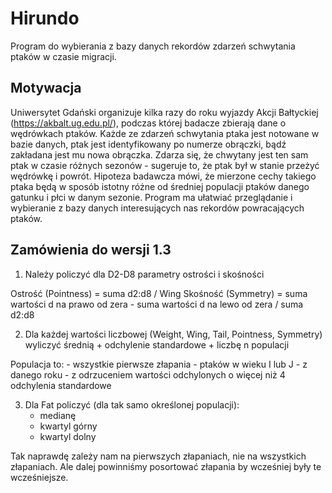 # Hirundo

Program do wybierania z bazy danych rekordów zdarzeń schwytania ptaków w czasie migracji.

## Motywacja

Uniwersytet Gdański organizuje kilka razy do roku wyjazdy Akcji Bałtyckiej (https://akbalt.ug.edu.pl/), podczas której badacze zbierają dane o wędrówkach ptaków. Każde ze zdarzeń schwytania ptaka jest notowane w bazie danych, ptak jest identyfikowany po numerze obrączki, bądź zakładana jest mu nowa obrączka. Zdarza się, że chwytany jest ten sam ptak w czasie różnych sezonów - sugeruje to, że ptak był w stanie przeżyć wędrówkę i powrót. Hipoteza badawcza mówi, że mierzone cechy takiego ptaka będą w sposób istotny różne od średniej populacji ptaków danego gatunku i płci w danym sezonie. Program ma ułatwiać przeglądanie i wybieranie z bazy danych interesujących nas rekordów powracających ptaków.

## Zamówienia do wersji 1.3

1. Należy policzyć dla D2-D8 parametry ostrości i skośności

Ostrość (Pointness) = suma d2:d8 / Wing
Skośność (Symmetry) = suma wartości d na prawo od zera - suma wartości d na lewo od zera / suma d2:d8

2. Dla każdej wartości liczbowej (Weight, Wing, Tail, Pointness, Symmetry) wyliczyć średnią + odchylenie standardowe + liczbę n populacji

Populacja to:
    - wszystkie pierwsze złapania
    - ptaków w wieku I lub J
    - z danego roku
    - z odrzuceniem wartości odchylonych o więcej niż 4 odchylenia standardowe

3. Dla Fat policzyć (dla tak samo określonej populacji):
    - medianę
    - kwartyl górny
    - kwartyl dolny

Tak naprawdę zależy nam na pierwszych złapaniach, nie na wszystkich złapaniach. Ale dalej powinniśmy posortować złapania by wcześniej były te wcześniejsze.